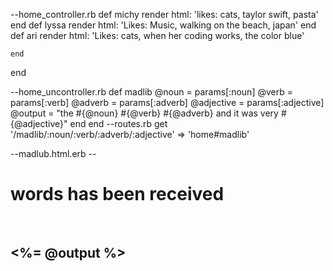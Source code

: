 <!-- Routes, Views, Controllers
As a user, I can visit a custom landing page at localhost:3000.
--routes.rb
get '/greeter' => 'home#greeter'
 get '/team_mates' => 'home#team_mates'
end
--class home_controller.rb 
def greeter 
        render html: "hi welcome to home page"
    end
end
def team_mates 
    @team_mates = ['Michy', 'Lyssa', 'Ari']
end


#As a user, I can see the names of my team members as hyperlinks on the landing page.


--routes.rb
get '/greeter' => 'home#greeter'
  get '/team_mates' => 'home#team_mates'
  get '/michy' => 'home#michy'
  get '/lyssa' => 'home#lyssa'
  get '/ari' => 'home#ari'
  get '/landing' => 'home#landing'
  root to: 'home#landing'
end
--team_mates.html.erb
<p> <%= @team_mates %> </p>
<ul>
    <%= @team_mates.each do | team_mate | %>
        <li> <%= team_mate %> </li>
    <%  end %>
 </ul>
 


As a user, I can click on each team member's name and be taken to a page that displays a list of that team member's top three things. (Could be top three restaurants, activities, books, video games, hiking locations, beaches, doughnut shoppes, movies, etc.) -->
--home_controller.rb 
 def michy
        render html: 'likes: cats, taylor swift, pasta'
    end
    def lyssa
        render html: 'Likes: Music, walking on the beach, japan'
    end
    def ari
        render html: 'Likes: cats, when her coding works, the color blue'

    end
end

<!-- Params

As a user, I can visit a page called cubed that takes a number as a param and displays that number cubed.

def cubed
        @num1 = params[:num1]
        if @num1.to_i > 0
            @output = @num1.to_i**3
        end
    end
    --cubed.html.erb
    <h1> your number has been cubed</h2>
<br>
<h3>this is your new number: <%= @num1%> </h3>
<br>
<h2> <%= @output%>  </h2>
--routes.rb 
get '/cubed/:num1' => 'home#cubed'

As a user, I can visit a page called evenly that takes two numbers as params and displays whether or not the first number is evenly divisible by the second.
--home_controller.rb
def evenly
        @num1 = params[:num1]
        @num2 = params[:num2]
        if @num1.to_i % @num2.to_i == 0
            @output = "#{@num1} is divisible by #{@num2}"
        else
            @output = 'your numbers are not divisible'
        end
    end
<h1>numbers have been received </h1>
--evenly.html.erb
<br>
<h2> <%= @output%>  </h2>
--routes.rb   get '/evenly/:num1/:num2' => 'home#evenly'
As a user, I can visit a page called palindrome that takes a string as a param and displays whether it is a palindrome (the same word forward and backward).

As a user, I can visit a page called madlib that takes params of a noun, verb, adjective, adverb, and displays a short silly story. -->
--home_uncontroller.rb
def madlib
         @noun = params[:noun]
         @verb = params[:verb]
         @adverb = params[:adverb]
         @adjective = params[:adjective]
         @output = "the #{@noun} #{@verb} #{@adverb} and it was very #{@adjective}"
    end
end
--routes.rb
get '/madlib/:noun/:verb/:adverb/:adjective' => 'home#madlib'

--madlub.html.erb
--<h1>words has been received </h1>

<br>

<h2> <%= @output %>  </h2>





